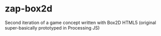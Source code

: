 # zap-box2d
Second iteration of a game concept written with Box2D HTML5 (original super-basically prototyped in Processing JS)
